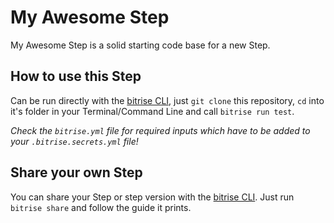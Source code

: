 # My Awesome Step

My Awesome Step is a solid starting code base for
a new Step.


## How to use this Step

Can be run directly with the [bitrise CLI](https://github.com/tothszabi/bitrise-test),
just `git clone` this repository, `cd` into it's folder in your Terminal/Command Line
and call `bitrise run test`.

*Check the `bitrise.yml` file for required inputs which have to be
added to your `.bitrise.secrets.yml` file!*


## Share your own Step

You can share your Step or step version with the [bitrise CLI](https://github.com/tothszabi/bitrise-test). Just run `bitrise share` and follow the guide it prints.
